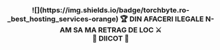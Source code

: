 <h3 align="center">
  ![](https://img.shields.io/badge/torchbyte.ro-_best_hosting_services-orange)
  🏆 DIN AFACERI ILEGALE N-AM SA MA RETRAG DE LOC ⚔️<br>
                    🔞 DIICOT 🚫
</h3>
